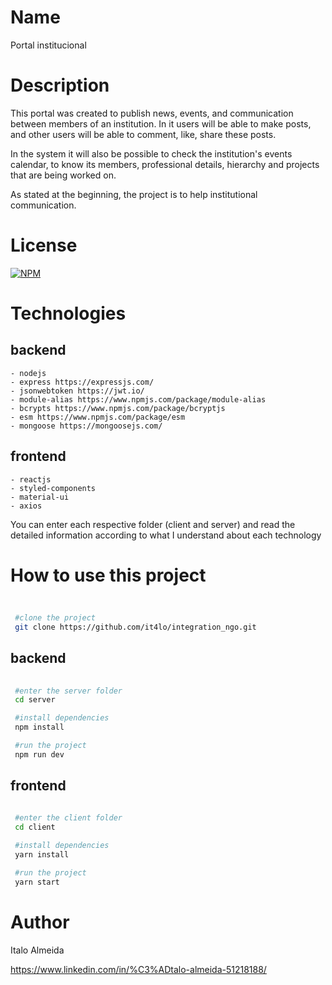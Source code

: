 # Name

Portal institucional

# Description

This portal was created to publish news, events, and communication between members of an institution. In it users will be able to make posts, and other users will be able to comment, like, share these posts.

In the system it will also be possible to check the institution's events calendar, to know its members, professional details, hierarchy and projects that are being worked on.

As stated at the beginning, the project is to help institutional communication.

# License
 
[![NPM](https://img.shields.io/npm/l/react)](https://github.com/it4lo/portal_institucional/blob/master/LICENSE)

# Technologies

  ## backend     
    - nodejs
    - express https://expressjs.com/  
    - jsonwebtoken https://jwt.io/
    - module-alias https://www.npmjs.com/package/module-alias
    - bcrypts https://www.npmjs.com/package/bcryptjs
    - esm https://www.npmjs.com/package/esm
    - mongoose https://mongoosejs.com/

  ## frontend
    - reactjs
    - styled-components
    - material-ui
    - axios

  You can enter each respective folder (client and server) and read the detailed information according to what I understand about each technology

# How to use this project 

## 
```bash 
 
 #clone the project 
 git clone https://github.com/it4lo/integration_ngo.git 

 ```

## backend
```bash 
 
 #enter the server folder
 cd server

 #install dependencies
 npm install

 #run the project
 npm run dev

 ```

## frontend
```bash 
 
 #enter the client folder
 cd client

 #install dependencies
 yarn install

 #run the project
 yarn start

 ```

# Author

Italo Almeida

https://www.linkedin.com/in/%C3%ADtalo-almeida-51218188/